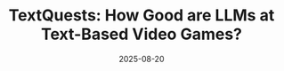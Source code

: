 ﻿---
title: 'TextQuests: How Good are LLMs at Text-Based Video Games?'
date: '2025-08-20'
category: Markets
summary: ''
slug: textquests how good are llms at textbased video games
source_urls:
- https://huggingface.co/blog/textquests
seo:
  title: 'TextQuests: How Good are LLMs at Text-Based Video Games? | Hash n Hedge'
  description: ''
  keywords:
  - news
  - markets
  - brief
---


